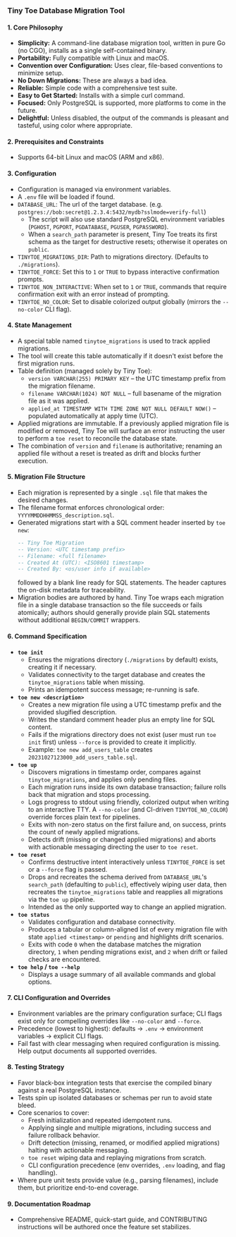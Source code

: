 ### Tiny Toe Database Migration Tool

#### 1. Core Philosophy
*   **Simplicity:** A command-line database migration tool, written in pure Go (no CGO), installs as a single self-contained binary.
*   **Portability:** Fully compatible with Linux and macOS.
*   **Convention over Configuration:** Uses clear, file-based conventions to minimize setup.
*   **No Down Migrations:** These are always a bad idea.
*   **Reliable:** Simple code with a comprehensive test suite.
*   **Easy to Get Started:** Installs with a simple curl command.
*   **Focused:** Only PostgreSQL is supported, more platforms to come in the future.
*   **Delightful:** Unless disabled, the output of the commands is pleasant and tasteful, using color where appropriate.

#### 2. Prerequisites and Constraints
*   Supports 64-bit Linux and macOS (ARM and x86).

#### 3. Configuration
*   Configuration is managed via environment variables.
*   A `.env` file will be loaded if found.
*   `DATABASE_URL`: The url of the target database.  (e.g. `postgres://bob:secret@1.2.3.4:5432/mydb?sslmode=verify-full`)
    *   The script will also use standard PostgreSQL environment variables (`PGHOST`, `PGPORT`, `PGDATABASE`, `PGUSER`, `PGPASSWORD`).
    *   When a `search_path` parameter is present, Tiny Toe treats its first schema as the target for destructive resets; otherwise it operates on `public`.
*   `TINYTOE_MIGRATIONS_DIR`: Path to migrations directory. (Defaults to `./migrations`).
*   `TINYTOE_FORCE`: Set this to `1` or `TRUE` to bypass interactive confirmation prompts.
*   `TINYTOE_NON_INTERACTIVE`: When set to `1` or `TRUE`, commands that require confirmation exit with an error instead of prompting.
*   `TINYTOE_NO_COLOR`: Set to disable colorized output globally (mirrors the `--no-color` CLI flag).


#### 4. State Management
*   A special table named `tinytoe_migrations` is used to track applied migrations.
*   The tool will create this table automatically if it doesn't exist before the first migration runs.
*   Table definition (managed solely by Tiny Toe):
    *   `version VARCHAR(255) PRIMARY KEY` – the UTC timestamp prefix from the migration filename.
    *   `filename VARCHAR(1024) NOT NULL` – full basename of the migration file as it was applied.
    *   `applied_at TIMESTAMP WITH TIME ZONE NOT NULL DEFAULT NOW()` – populated automatically at apply time (UTC).
*   Applied migrations are immutable. If a previously applied migration file is modified or removed, Tiny Toe will surface an error instructing the user to perform a `toe reset` to reconcile the database state.
*   The combination of `version` and `filename` is authoritative; renaming an applied file without a reset is treated as drift and blocks further execution.

#### 5. Migration File Structure
*   Each migration is represented by a single `.sql` file that makes the desired changes.
*   The filename format enforces chronological order: `YYYYMMDDHHMMSS_description.sql`.
*   Generated migrations start with a SQL comment header inserted by `toe new`:
    ```sql
    -- Tiny Toe Migration
    -- Version: <UTC timestamp prefix>
    -- Filename: <full filename>
    -- Created At (UTC): <ISO8601 timestamp>
    -- Created By: <os/user info if available>
    ```
    followed by a blank line ready for SQL statements. The header captures the on-disk metadata for traceability.
*   Migration bodies are authored by hand. Tiny Toe wraps each migration file in a single database transaction so the file succeeds or fails atomically; authors should generally provide plain SQL statements without additional `BEGIN/COMMIT` wrappers.

#### 6. Command Specification
*   **`toe init`**
    *   Ensures the migrations directory (`./migrations` by default) exists, creating it if necessary.
    *   Validates connectivity to the target database and creates the `tinytoe_migrations` table when missing.
    *   Prints an idempotent success message; re-running is safe.
*   **`toe new <description>`**
    *   Creates a new migration file using a UTC timestamp prefix and the provided slugified description.
    *   Writes the standard comment header plus an empty line for SQL content.
    *   Fails if the migrations directory does not exist (user must run `toe init` first) unless `--force` is provided to create it implicitly.
    *   Example: `toe new add_users_table` creates `20231027123000_add_users_table.sql`.
*   **`toe up`**
    *   Discovers migrations in timestamp order, compares against `tinytoe_migrations`, and applies only pending files.
    *   Each migration runs inside its own database transaction; failure rolls back that migration and stops processing.
    *   Logs progress to stdout using friendly, colorized output when writing to an interactive TTY. A `--no-color` (and CI-driven `TINYTOE_NO_COLOR`) override forces plain text for pipelines.
    *   Exits with non-zero status on the first failure and, on success, prints the count of newly applied migrations.
    *   Detects drift (missing or changed applied migrations) and aborts with actionable messaging directing the user to `toe reset`.
*   **`toe reset`**
    *   Confirms destructive intent interactively unless `TINYTOE_FORCE` is set or a `--force` flag is passed.
    *   Drops and recreates the schema derived from `DATABASE_URL`'s `search_path` (defaulting to `public`), effectively wiping user data, then recreates the `tinytoe_migrations` table and reapplies all migrations via the `toe up` pipeline.
    *   Intended as the only supported way to change an applied migration.
*   **`toe status`**
    *   Validates configuration and database connectivity.
    *   Produces a tabular or column-aligned list of every migration file with state `applied <timestamp>` or `pending` and highlights drift scenarios.
    *   Exits with code `0` when the database matches the migration directory, `1` when pending migrations exist, and `2` when drift or failed checks are encountered.
*   **`toe help` / `toe --help`**
    *   Displays a usage summary of all available commands and global options.

#### 7. CLI Configuration and Overrides
*   Environment variables are the primary configuration surface; CLI flags exist only for compelling overrides like `--no-color` and `--force`.
*   Precedence (lowest to highest): defaults → `.env` → environment variables → explicit CLI flags.
*   Fail fast with clear messaging when required configuration is missing. Help output documents all supported overrides.

#### 8. Testing Strategy
*   Favor black-box integration tests that exercise the compiled binary against a real PostgreSQL instance.
*   Tests spin up isolated databases or schemas per run to avoid state bleed.
*   Core scenarios to cover:
    *   Fresh initialization and repeated idempotent runs.
    *   Applying single and multiple migrations, including success and failure rollback behavior.
    *   Drift detection (missing, renamed, or modified applied migrations) halting with actionable messaging.
    *   `toe reset` wiping data and replaying migrations from scratch.
    *   CLI configuration precedence (env overrides, `.env` loading, and flag handling).
*   Where pure unit tests provide value (e.g., parsing filenames), include them, but prioritize end-to-end coverage.

#### 9. Documentation Roadmap
*   Comprehensive README, quick-start guide, and CONTRIBUTING instructions will be authored once the feature set stabilizes.
